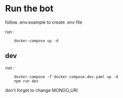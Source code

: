 # Run the bot

follow .env.example to create .env file

run :

```
    docker-compose up -d
```

## dev

run :

```
    docker-compose -f docker-compose.dev.yaml up -d
    npm run dev
```

don't forget to change MONGO_URI
